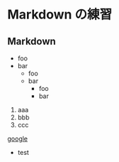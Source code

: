 # Markdown の練習

## Markdown

* foo
* bar
  * foo
  * bar
    * foo 
    * bar

1. aaa
1. bbb
1. ccc

[google](http://google.com)

* test

